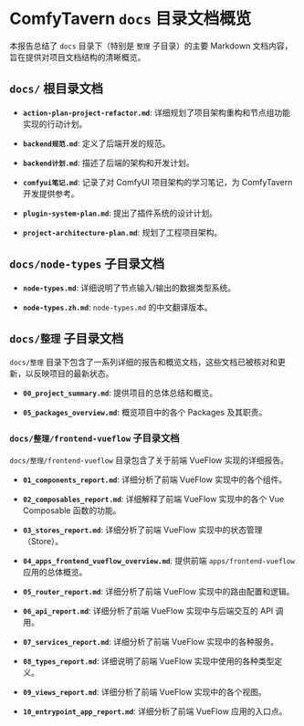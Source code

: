 # ComfyTavern `docs` 目录文档概览

本报告总结了 `docs` 目录下（特别是 `整理` 子目录）的主要 Markdown 文档内容，旨在提供对项目文档结构的清晰概览。

## `docs/` 根目录文档

*   **`action-plan-project-refactor.md`**:
    详细规划了项目架构重构和节点组功能实现的行动计划。

*   **`backend规范.md`**:
    定义了后端开发的规范。

*   **`backend计划.md`**:
    描述了后端的架构和开发计划。

*   **`comfyui笔记.md`**:
    记录了对 ComfyUI 项目架构的学习笔记，为 ComfyTavern 开发提供参考。

*   **`plugin-system-plan.md`**:
    提出了插件系统的设计计划。

*   **`project-architecture-plan.md`**:
    规划了工程项目架构。

## `docs/node-types` 子目录文档

*   **`node-types.md`**:
    详细说明了节点输入/输出的数据类型系统。

*   **`node-types.zh.md`**:
    `node-types.md` 的中文翻译版本。

## `docs/整理` 子目录文档

`docs/整理` 目录下包含了一系列详细的报告和概览文档，这些文档已被核对和更新，以反映项目的最新状态。

*   **`00_project_summary.md`**:
    提供项目的总体总结和概览。

*   **`05_packages_overview.md`**:
    概览项目中的各个 Packages 及其职责。

### `docs/整理/frontend-vueflow` 子目录文档

`docs/整理/frontend-vueflow` 目录包含了关于前端 VueFlow 实现的详细报告。

*   **`01_components_report.md`**:
    详细分析了前端 VueFlow 实现中的各个组件。

*   **`02_composables_report.md`**:
    详细解释了前端 VueFlow 实现中的各个 Vue Composable 函数的功能。

*   **`03_stores_report.md`**:
    详细分析了前端 VueFlow 实现中的状态管理（Store）。

*   **`04_apps_frontend_vueflow_overview.md`**:
    提供前端 `apps/frontend-vueflow` 应用的总体概览。

*   **`05_router_report.md`**:
    详细分析了前端 VueFlow 实现中的路由配置和逻辑。

*   **`06_api_report.md`**:
    详细分析了前端 VueFlow 实现中与后端交互的 API 调用。

*   **`07_services_report.md`**:
    详细分析了前端 VueFlow 实现中的各种服务。

*   **`08_types_report.md`**:
    详细说明了前端 VueFlow 实现中使用的各种类型定义。

*   **`09_views_report.md`**:
    详细分析了前端 VueFlow 实现中的各个视图。

*   **`10_entrypoint_app_report.md`**:
    详细分析了前端 VueFlow 应用的入口点。
